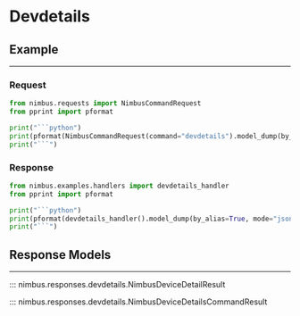 # Devdetails

## Example
---

### Request
```python exec="on"
from nimbus.requests import NimbusCommandRequest
from pprint import pformat

print("```python")
print(pformat(NimbusCommandRequest(command="devdetails").model_dump(by_alias=True, mode="json", exclude_none=True)))
print("```")
```

### Response
```python exec="on"
from nimbus.examples.handlers import devdetails_handler
from pprint import pformat

print("```python")
print(pformat(devdetails_handler().model_dump(by_alias=True, mode="json")))
print("```")
```

## Response Models
---

::: nimbus.responses.devdetails.NimbusDeviceDetailResult

::: nimbus.responses.devdetails.NimbusDeviceDetailsCommandResult
